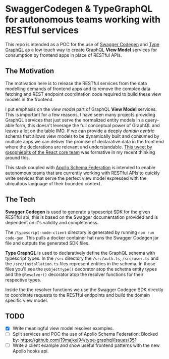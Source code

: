 # SwaggerCodegen & TypeGraphQL for autonomous teams working with RESTful services

This repo is intended as a POC for the use of [Swagger Codegen](https://swagger.io/tools/swagger-codegen/) and [Type GraphQL](https://typegraphql.ml) as a low touch way to create GraphQL **View Model** services for consumption by frontend apps in place of RESTful APIs.

## The Motivation

The motivation here is to release the RESTful services from the data modelling demands of frontend apps and to remove the complex data fetching and REST endpoint coordination code required to build these view models in the frontend.

I put emphasis on the _view model_ part of GraphQL **View Model** services. This is important for a few reasons, I have seen many projects providing GraphQL services that just serve the normalized entity models in a query-able form, this doesn't leverage the full conceptual power of GraphQL and leaves a lot on the table IMO. If we can provide a deeply _domain centric_ schema that allows view models to be dynamically built and consumed by multiple apps we can deliver the promise of declarative data in the front end where the declarations are relevant and understandable. [This tweet by @sophiebits of the React core team](https://twitter.com/sophiebits/status/1138879923362455553) was formative in my recent thinking around this.

This stack coupled with [Apollo Schema Federation](https://www.apollographql.com/docs/apollo-server/federation/federation-spec/) is intended to enable autonomous teams that are currently working with RESTful APIs to quickly write services that serve the perfect view model expressed with the ubiquitous language of their bounded context.

## The Tech

**Swagger Codegen** is used to generate a typescript SDK for the given RESTful api, this is based on the Swagger documentation provided and is dependent on it's validity and completeness.

The `/typescript-node-client` directory is generated by running `npm run code-gen`. This pulls a docker container hat runs the Swagger Codegen jar file and outputs the generated SDK files.

**Type GraphQL** is used to declaratively define the GraphQL schema with typescript types. In the `/src` directory the `/src/auth.ts`, `/src/user.ts` and the `/src/installation.ts` files represent entities in the schema. In those files you'll see the `@ObjectType()` decorator atop the schema entity types and the `@Resolver()` decorator atop the resolver functions for their respective types.

Inside the the resolver functions we use the Swagger Codegen SDK directly to coordinate requests to the RESTful endpoints and build the domain specific view model.

## TODO
- [x] Write meaningful view model resolver examples.
- [ ] Split services and POC the use of Apollo Schema Federation: Blocked by: https://github.com/19majkel94/type-graphql/issues/351
- [ ] Write a client example and show useful frontend patterns with the new Apollo hooks api.  
